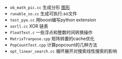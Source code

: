 - `ob_math_pic.cc` 生成分形 [图形](./ob_math_pic.jpg)
- `runable_so.cc` 生成可执行.so文件
- `test_pye.cc` 用boost编写python extension
- `xorll.cc` XOR 链表
- `FloatTest.c` 一些浮点和整数时间转换操作
- `MatrixTranpose.cpp` 矩阵转置的cache优化
- `PopCountTest.cpp` 计算popcount的几种方法
- `opt_linear_search.cc` 循环展开对搜索线性搜索的影响
